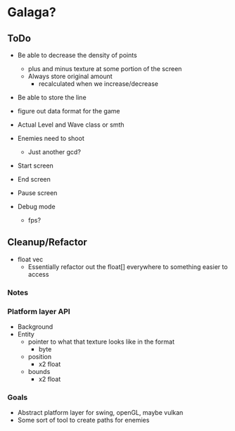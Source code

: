 # Galaga? 

## ToDo
* Be able to decrease the density of points
  * plus and minus texture at some portion of the screen
  * Always store original amount
    * recalculated when we increase/decrease
* Be able to store the line



* figure out data format for the game
* Actual Level and Wave class or smth
* Enemies need to shoot
  * Just another gcd?
* Start screen
* End screen
* Pause screen
* Debug mode
  * fps?

## Cleanup/Refactor
* float vec
  * Essentially refactor out the float[] everywhere to something easier to access

### Notes

### Platform layer API
* Background
* Entity
  * pointer to what that texture looks like in the format
    * byte
  * position
    * x2 float
  * bounds 
      * x2 float



### Goals
* Abstract platform layer for swing, openGL, maybe vulkan
* Some sort of tool to create paths for enemies
